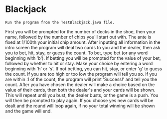 # Blackjack

    Run the program from the TestBlackjack.java file. 
    
First you will be prompted for the number of decks in the shoe, then your name, followed by the number of chips you'll start out with. The ante is fixed at 1/100th your initial chip amount. After inputting all information in the intro screen the program will deal two cards to you and the dealer, then ask you to bet, hit, stay, or guess the count. To bet, type bet (or any word beginning with 'b'). If betting you will be prompted for the value of your bet, followed by whether to hit or stay. Make your choice by entering a word beginning with 'h' or 's'. If not betting, you can hit, stay, or enter 'g' to guess the count. If you are too high or too low the program will tell you so. If you are within .1 of the count, the program will print 'Success!' and tell you the count.
After you have chosen the dealer will make a choice based on the value of their cards, then both the dealer's and your
cards will be shown. This will repeat until you bust, the dealer busts, or the game is a push. You will then be prompted to
play again. If you choose yes new cards will be dealt and the round will loop again, if no your total winning will be shown
and the game will end.
